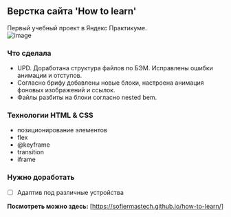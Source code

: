 ## Верстка сайта 'How to learn'
Первый учебный проект в Яндекс Практикуме.
<br>
![image](https://github.com/SofiermasTech/how-to-learn/assets/112267778/d713294a-51c2-4ef5-9045-0dd6d24c39b9)

### Что сделала
- UPD. Доработана структура файлов по БЭМ. Исправлены ошибки анимации и отступов.
- Согласно брифу добавлены новые блоки, настроена анимация фоновых изображений и ссылок.
- Файлы разбиты на блоки согласно nested bem.

### Технологии HTML & CSS
- позиционирование элементов
- flex
- @keyframe
- transition
- iframe

### Нужно доработать
- [ ] Адаптив под различные устройства

**Посмотреть можно здесь:** [https://sofiermastech.github.io/how-to-learn/]
